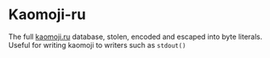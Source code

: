 # Kaomoji-ru

The full [kaomoji.ru](http://kaomoji.ru) database, stolen, encoded and escaped into byte literals. Useful for writing kaomoji to writers such as `stdout()`
